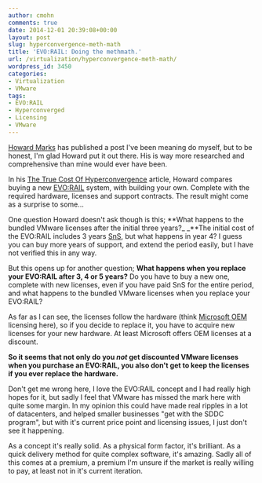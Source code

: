 ```yaml
---
author: cmohn
comments: true
date: 2014-12-01 20:39:08+00:00
layout: post
slug: hyperconvergence-meth-math
title: 'EVO:RAIL: Doing the methmath.'
url: /virtualization/hyperconvergence-meth-math/
wordpress_id: 3450
categories:
- Virtualization
- VMware
tags:
- EVO:RAIL
- Hyperconverged
- Licensing
- VMware
---
```





[Howard Marks](http://twitter.com/DeepStorageNet) has published a post I've been meaning do myself, but to be honest, I'm glad Howard put it out there. His is way more researched and comprehensive than mine would ever have been.




In his [The True Cost Of Hyperconvergence](http://www.networkcomputing.com/storage/the-true-cost-of-hyperconvergence/a/d-id/1317768?_mc=sm_nwc) article, Howard compares buying a new [EVO:RAIL](http://www.vmware.com/products/evorail) system, with building your own. Complete with the required hardware, licenses and support contracts. The result might come as a surprise to some...




One question Howard doesn't ask though is this;
**What happens to the bundled VMware licenses after the initial three years?_ _**The initial cost of the EVO:RAIL includes 3 years [SnS](http://www.vmware.com/files/pdf/support/support_terms_conditions.pdf), but what happens in year 4? I guess you can buy more years of support, and extend the period easily, but I have not verified this in any way.




But this opens up for another question;
**What happens when you replace your EVO:RAIL after 3, 4 or 5 years?** Do you have to buy a new one, complete with new licenses, even if you have paid SnS for the entire period, and what happens to the bundled VMware licenses when you replace your EVO:RAIL?




As far as I can see, the licenses follow the hardware (think [Microsoft OEM](http://www.microsoft.com/oem/en/licensing/sblicensing/Pages/licensing_faq.aspx#fbid=aQQmENtQ93K?hashlink=faq3) licensing here), so if you decide to replace it, you have to acquire new licenses for your new hardware. At least Microsoft offers OEM licenses at a discount.




**So it seems that not only do you _not_ get discounted VMware licenses when you purchase an EVO:RAIL, you also don't get to keep the licenses if you ever replace the hardware.**




Don't get me wrong here, I love the EVO:RAIL concept and I had really high hopes for it, but sadly I feel that VMware has missed the mark here with quite some margin. In my opinion this could have made real ripples in a lot of datacenters, and helped smaller businesses "get with the SDDC program", but with it's current price point and licensing issues, I just don't see it happening.




As a concept it's really solid. As a physical form factor, it's brilliant. As a quick delivery method for quite complex software, it's amazing. Sadly all of this comes at a premium, a premium I'm unsure if the market is really willing to pay, at least not in it's current iteration.




